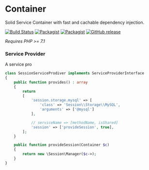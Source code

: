 # Container

Solid Service Container with fast and cachable dependency injection.

[![Build Status](https://travis-ci.org/ClanCats/Container.svg?branch=master)](https://travis-ci.org/ClanCats/Container)
[![Packagist](https://img.shields.io/packagist/dt/clancats/container.svg)](https://packagist.org/packages/clancats/container)
[![Packagist](https://img.shields.io/packagist/l/clancats/container.svg)]()
[![GitHub release](https://img.shields.io/github/release/clancats/container.svg)](https://github.com/ClanCats/Container/releases)

_Requires PHP >= 7.1_


### Service Provider

A service pro

```php
class SessionServiceProdiver implements ServiceProviderInterface
{
	public function provides() : array
	{
		return 
		[
			'session.storage.mysql' => [
				'class' => 'Session\\Storage\\MySQL',
				'arguments' => ['@mysql']
			],

			// serviceName => [methodName, isShared]
			'session' => ['provideSession', true],
		];
	}

	public function provideSession(Container $c)
	{
		return new \Session\Manager($c->);
	}
}
```